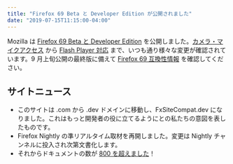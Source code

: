 ```yaml
---
title: "Firefox 69 Beta と Developer Edition が公開されました"
date: "2019-07-15T11:15:00-04:00"
---
```

Mozilla は [Firefox 69 Beta と Developer Edition](https://www.mozilla.org/firefox/channel/desktop/) を公開しました。[カメラ・マイクアクセス](https://www.fxsitecompat.dev/ja/docs/2019/navigator-mediadevices-and-navigator-mozgetusermedia-can-no-longer-be-used-on-insecure-sites/) から [Flash Player 対応](https://www.fxsitecompat.dev/ja/docs/2019/flash-player-can-no-longer-always-be-activated/) まで、いつも通り様々な変更が確認されています。9 月上旬公開の最終版に備えて [Firefox 69 互換性情報](https://www.fxsitecompat.dev/ja/releases/69/) を確認してください。

## サイトニュース

* このサイトは .com から .dev ドメインに移動し、FxSiteCompat.dev になりました。これはもっと開発者の役に立てるようにとの私たちの意図を表したものです。
* Firefox Nightly の準リアルタイム取材を再開しました。変更は Nightly チャンネルに投入され次第文書化します。
* それからドキュメントの数が [800 を超えました](https://www.fxsitecompat.dev/ja/docs/)！
